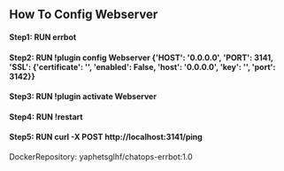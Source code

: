 ## How To Config Webserver
#### Step1: RUN errbot
#### Step2: RUN !plugin config Webserver {'HOST': '0.0.0.0', 'PORT': 3141, 'SSL': {'certificate': '', 'enabled': False, 'host': '0.0.0.0', 'key': '', 'port': 3142}}
#### Step3: RUN !plugin activate Webserver
#### Step4: RUN !restart
#### Step5: RUN curl -X POST http://localhost:3141/ping

DockerRepository: yaphetsglhf/chatops-errbot:1.0
